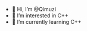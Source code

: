 - 👋 Hi, I’m @Qimuzi
- 👀 I’m interested in C++
- 🌱 I’m currently learning C++

<!---
Qimuzi/Qimuzi is a ✨ special ✨ repository because its `README.md` (this file) appears on your GitHub profile.
You can click the Preview link to take a look at your changes.
--->
